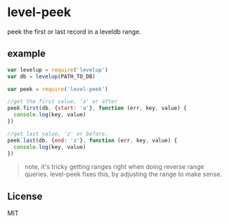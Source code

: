 # level-peek

peek the first or last record in a leveldb range.

## example

``` js
var levelup = require('levelup')
var db = levelup(PATH_TO_DB)

var peek = require('level-peek')

//get the first value, 'a' or after
peek.first(db, {start: 'a'}, function (err, key, value) {
  console.log(key, value)
})

//get last value, 'z' or before.
peek.last(db, {end: 'z'}, function (err, key, value) {
  console.log(key, value)
})
```

> note, it's tricky getting ranges right when doing reverse range queries.
> level-peek fixes this, by adjusting the range to make sense.
>


## License

MIT
